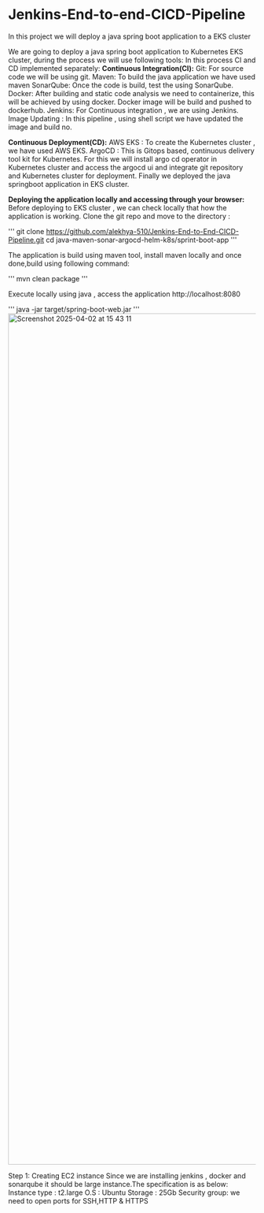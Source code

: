 # Jenkins-End-to-end-CICD-Pipeline
In this project we will deploy a java spring boot application to a EKS cluster

We are going to deploy a java spring boot application to Kubernetes EKS cluster, during the process we will use following tools:
In this process CI and CD implemented separately:
**Continuous Integration(CI):**
Git: For source code we will be using git.
Maven: To build the java application we have used maven
SonarQube: Once the code is build, test the using SonarQube.
Docker: After building and static code analysis we need to containerize, this will be achieved by using docker. Docker image will be build and pushed to dockerhub.
Jenkins: For Continuous integration , we are using Jenkins.
Image Updating : In this pipeline , using shell script we have updated the image and build no.
 
**Continuous Deployment(CD):**
AWS EKS : To create the Kubernetes cluster , we have  used AWS EKS.
ArgoCD :  This is Gitops based, continuous delivery tool kit for Kubernetes. For this we will install argo cd operator in Kubernetes cluster and access the argocd ui and integrate git repository and Kubernetes cluster for deployment. 
Finally we deployed the java springboot application in EKS cluster.

**Deploying the application locally and accessing through your browser:**
Before deploying to EKS cluster , we can check locally that how the application is working.
Clone the git repo and move to the directory :

'''
git clone https://github.com/alekhya-510/Jenkins-End-to-End-CICD-Pipeline.git
cd java-maven-sonar-argocd-helm-k8s/sprint-boot-app
'''

The application is build using maven tool, install maven locally and once done,build using following command:

'''
mvn clean package
'''

Execute locally using java , access the application http://localhost:8080

'''
java -jar target/spring-boot-web.jar
'''
<img width="1728" alt="Screenshot 2025-04-02 at 15 43 11" src="https://github.com/user-attachments/assets/81ddcc18-9951-4b05-b3ba-2744eedf6075" />

Step 1: Creating EC2 instance
Since we are installing jenkins , docker and sonarqube it should be large instance.The specification is as below:
Instance type : t2.large
O.S : Ubuntu
Storage : 25Gb
Security group: we need to open ports for SSH,HTTP & HTTPS



